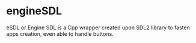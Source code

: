 # engineSDL
eSDL or Engine SDL is a Cpp wrapper created upon SDL2 library to fasten apps creation, even able to handle buttons.
